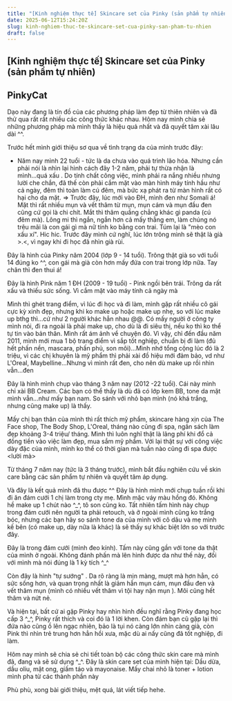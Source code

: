 ```yaml
---
title: "[Kinh nghiệm thực tế] Skincare set của Pinky (sản phẩm tự nhiên)"
date: 2025-06-12T15:24:20Z
slug: kinh-nghiem-thuc-te-skincare-set-cua-pinky-san-pham-tu-nhien
draft: false
---
```


## [Kinh nghiệm thực tế] Skincare set của Pinky (sản phẩm tự nhiên)

## PinkyCat

Dạo này đang là tín đồ của các phương pháp làm đẹp từ thiên nhiên và đã thử qua rất rất nhiều các công thức khác nhau. Hôm nay mình chia sẻ những phương pháp mà mình thấy là hiệu quả nhất và đã quyết tâm xài lâu dài ^^.
 
Trước hết mình giới thiệu sơ qua về tình trạng da của mình trước đây: 
- Năm nay mình 22 tuổi - tức là da chưa vào quá trình lão hóa. Nhưng cần phải nói là nhìn lại hình cách đây 1-2 năm, phải tự thừa nhận là mình...quá xấu . Do tính chất công việc, mình phải ra nắng nhiều nhưng lười che chắn, đã thế còn phải cắm mặt vào màn hình máy tính hầu như cả ngày, đêm thì toàn làm cú đêm, mà bức xạ phát ra từ màn hình rất có hại cho da mặt.
=> Trước đây, lúc mới vào ĐH, mình đen như Somali á! Mặt thì rất nhiều mụn và vết thâm từ mụn, mụn cám và mụn đầu đen cũng cứ gọi là chi chít. Mắt thì thâm quầng chẳng khác gì panda (cú đêm mà). Lông mi thì ngắn, ngắn hơn cả mấy thằng em, làm chúng nó trêu mãi là con gái gì mà nữ tính ko bằng con trai. Túm lại là "mèo con xấu xí". Hic hic. Trước đây mình cứ nghĩ, lúc lớn trông mình sẽ thật là già >.<, vì ngay khi đi học đã nhìn già rùi. 
 
Đây là hình của Pinky năm 2004 (lớp 9 - 14 tuổi). Trông thật già so với tuổi 14 đúng ko ^^, con gái mà già còn hơn mấy đứa con trai trong lớp nữa. Tay chân thì đen thui á!

 
 
Đây là hình Pink năm 1 ĐH (2009 - 19 tuổi) - Pink ngồi bên trái. Trông da rất xấu và thiếu sức sống. Vì cắm mặt vào máy tính cả ngày mà 
 
 
Mình thì ghét trang điểm, vì lúc đi học và đi làm, mình gặp rất nhiều cô gái cực kỳ xinh đẹp, nhưng khi ko make up hoặc make up nhẹ, so với lúc make up bthg thì...cứ như 2 người khác hẳn nhau @@. Có mấy người ở công ty mình nói, đi ra ngoài là phải make up, cho dù là đi siêu thị, nếu ko thì ko thể tự tin vào bản thân. Mình rất ám ảnh về chuyện đó. Vì vậy, chỉ đến đầu năm 2011, mình mới mua 1 bộ trang điểm vì sắp tốt nghiệp, chuẩn bị đi làm (đủ hết phấn nền, mascara, phấn phủ, son môi)...Mình nhớ tổng cộng lúc đó là 2 triệu, vì các chị khuyên là mỹ phẩm thì phải xài đồ hiệu mới đảm bảo, vd như L'Oreal, Maybelline...Nhưng vì mình rất đen, cho nên dù make up rồi nhìn vẫn...đen
 
Đây là hình mình chụp vào tháng 3 năm nay (2012 -22 tuổi). Cái này mình chỉ xài BB Cream. Các bạn có thể thấy là dù đã có lớp kem BB, tone da mặt mình vẫn...như mấy bạn nam. So sánh với nhỏ bạn mình (nó khá trắng, nhưng cũng make up) là thấy.

 
 
Mấy chị bạn thân của mình thì rất thích mỹ phẩm, skincare hàng xịn của The Face shop, The Body Shop, L'Oreal, tháng nào cũng đi spa, ngân sách làm đẹp khoảng 3-4 triệu/ tháng. Mình thì luôn nghĩ thật là lãng phí khi đổ cả đống tiền vào việc làm đẹp, mua sắm mỹ phẩm. Với lại thật sự với công việc dày đặc của mình, mình ko thể có thời gian mà tuần nào cũng đi spa được <lười mà>
 
Từ tháng 7 năm nay (tức là 3 tháng trước), mình bắt đầu nghiên cứu về skin care bằng các sản phẩm tự nhiên và quyết tâm áp dụng. 
 
Và đây là kết quả mình đã thu được ^^
Đây là hình mình mới chụp tuần rồi khi đi ăn đám cưới 1 chị làm trong cty mẹ. Mình mặc váy màu hồng đó. Không hề make up 1 chút nào ^_^, tô son cũng ko. Tất nhiên tấm hình này chụp trong đám cưới nên người ta phải retouch, và ở ngoài mình cũng ko trắng bóc, nhưng các bạn hãy so sánh tone da của mình với cô dâu và mẹ mình kế bên (có make up, dày nữa là khác) là sẽ thấy sự khác biệt lớn so với trước đây. 
 
Đây là trong đám cưới (mình đeo kính). Tấm này cũng gần với tone da thật của mình ở ngoài. Không đánh phấn mà lên hình được da như thế này, đối với mình mà nói đúng là 1 kỳ tích ^_^

 
Còn đây là hình "tự sướng" . Da rõ ràng là mịn màng, mượt mà hơn hẳn, có sức sống hơn, và quan trọng nhất là giảm hẳn mụn cám, mụn đầu đen và vết thâm mụn (mình có nhiều vết thâm vì tội hay nặn mụn ). Môi cũng hết thâm và nứt nẻ.

 
Và hiện tại, bất cứ ai gặp Pinky hay nhìn hình đều nghĩ rằng Pinky đang học cấp 3 ^_^, Pinky rất thích và coi đó là 1 lời khen. Còn đám bạn cũ gặp lại thì đứa nào cũng ồ lên ngạc nhiên, bảo là tụi nó càng lớn nhìn càng già, còn Pink thì nhìn trẻ trung hơn hẳn hồi xưa, mặc dù ai nấy cũng đã tốt nghiệp, đi làm.
 
Hôm nay mình sẽ chia sẻ chi tiết toàn bộ các công thức skin care mà mình đã, đang và sẽ sử dụng ^_^.
Đây là skin care set của mình hiện tại:
Dầu dừa, dầu oliu, mật ong, giấm táo và mayonaise. Mấy chai nhỏ là toner + lotion mình pha từ các thành phần này 

 
Phù phù, xong bài giới thiệu, mệt quá, lát viết tiếp hehe.